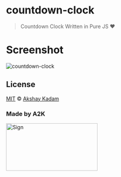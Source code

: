 # countdown-clock

> Countdown Clock Written in Pure JS :heart:

# Screenshot

![countdown-clock](http://imgur.com/FVirB7Q.png)

## License

[MIT](LICENSE.md) © [Akshay Kadam](https://github.com/deadcoder0904)

### Made by A2K

<img src="http://imgur.com/jfmA33n.png" alt="Sign" width=250 height=130 />
